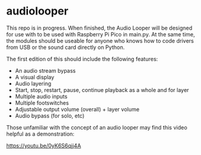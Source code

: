 # audiolooper
This repo is in progress.  When finished, the Audio Looper will be designed for use with to be used with Raspberry Pi Pico in main.py.  At the same time, the modules should be useable for anyone who knows how to code drivers from USB or the sound card directly on Python.

The first edition of this should include the following features:

 - An audio stream bypass
 - A visual display
 - Audio layering
 - Start, stop, restart, pause, continue playback as a whole and for layer
 - Multiple audio inputs
 - Multiple footswitches
 - Adjustable output volume (overall) + layer volume
 - Audio bypass (for solo, etc)
 
 Those unfamiliar with the concept of an audio looper may find this video helpful as a demonstration:
 
 https://youtu.be/0yK6S6qjj4A
